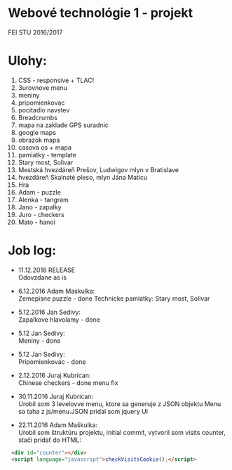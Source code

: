 # Webové technológie 1 - projekt
FEI STU 2016/2017

Ulohy:
========
1. CSS - responsive + TLAC!
2. 3urovnove menu
3. meniny
4. pripomienkovac
5. pocitadlo navstev
6. Breadcrumbs
7. mapa na zaklade GPS suradnic
  1. google maps
  2. obrazok mapa
8. casova os + mapa
9. pamiatky - template
  1. Stary most, Solivar
  2. Mestská hvezdáreň Prešov, Ludwigov mlyn v Bratislave
  3. hvezdáreň Skalnaté pleso, mlyn Jána Maticu
10. Hra
  1. Adam - puzzle
  2. Alenka - tangram
  3. Jano - zapalky
  4. Juro - checkers
  5. Mato - hanoi



Job log:
========
* 11.12.2016 RELEASE<br>
Odovzdane as is

* 6.12.2016 Adam Maskulka:<br>
Zemepisne puzzle - done
Technicke pamiatky: Stary most, Solivar

* 5.12.2016 Jan Sedivy:<br>
Zapalkove hlavolamy - done

* 5.12 Jan Sedivy:<br>
Meniny - done

* 5.12 Jan Sedivy:<br>
Pripomienkovac - done

* 2.12.2016 Juraj Kubrican:<br>
Chinese checkers - done
menu fix

* 30.11.2016 Juraj Kubrican:<br>
Urobil som 3 levelovve menu, ktore sa generuje z JSON objektu
Menu sa taha z js/menu.JSON
pridal som jquery UI


* 22.11.2016 Adam Maškulka:<br>
Urobil som štruktúru projektu, initial commit, vytvoril som visits counter, stačí pridať do HTML:
```html
 <div id="counter"></div>
 <script language="javascript">checkVisitsCookie();</script>
```
